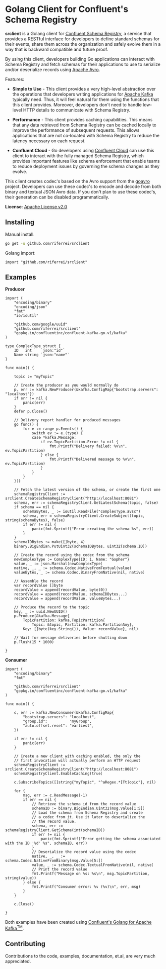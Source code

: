 Golang Client for Confluent's Schema Registry
=====================================================

**srclient** is a Golang client for [Confluent Schema Registry](https://www.confluent.io/confluent-schema-registry/), a service that provides a RESTful interface for developers to define standard schemas for their events, share them across the organization and safely evolve them in a way that is backward compatible and future proof.

By using this client, developers building Go applications can interact with Schema Registry and fetch schemas for their applications to use to serialize and/or deserialize records using [Apache Avro](https://avro.apache.org/).

Features:

- **Simple to Use** - This client provides a very high-level abstraction over the operations that developers writing applications for [Apache Kafka](https://kafka.apache.org/) typically need. Thus, it will feel natural for them using the functions that this client provides. Moreover, developers don't need to handle low-level HTTP details to communicate with Schema Registry.

- **Performance** - This client provides caching capabilities. This means that any data retrieved from Schema Registry can be cached locally to improve the performance of subsequent requests. This allows applications that are not co-located with Schema Registry to reduce the latency necessary on each request.

- **Confluent Cloud** - Go developers using [Confluent Cloud](https://www.confluent.io/confluent-cloud/) can use this client to interact with the fully managed Schema Registry, which provides important features like schema enforcement that enable teams to reduce deployment issues by governing the schema changes as they evolve.

This client creates codec's based on the Avro support from the [goavro](https://github.com/linkedin/goavro) project. Developers can use these codec's to encode and decode from both binary and textual JSON Avro data. If you don't plan to use these codec's, their generation can be disabled programmatically.

**License**: [Apache License v2.0](http://www.apache.org/licenses/LICENSE-2.0)

Installing
-------------------

Manual install:
```bash
go get -u github.com/riferrei/srclient
```

Golang import:
```golang
import "github.com/riferrei/srclient"
```

Examples
-------------------

**Producer**

```golang
import (
	"encoding/binary"
	"encoding/json"
	"fmt"
	"io/ioutil"

	"github.com/google/uuid"
	"github.com/riferrei/srclient"
	"gopkg.in/confluentinc/confluent-kafka-go.v1/kafka"
)

type ComplexType struct {
	ID   int    `json:"id"`
	Name string `json:"name"`
}

func main() {

	topic := "myTopic"

	// Create the producer as you would normally do
	p, err := kafka.NewProducer(&kafka.ConfigMap{"bootstrap.servers": "localhost"})
	if err != nil {
		panic(err)
	}
	defer p.Close()

	// Delivery report handler for produced messages
	go func() {
		for e := range p.Events() {
			switch ev := e.(type) {
			case *kafka.Message:
				if ev.TopicPartition.Error != nil {
					fmt.Printf("Delivery failed: %v\n", ev.TopicPartition)
				} else {
					fmt.Printf("Delivered message to %v\n", ev.TopicPartition)
				}
			}
		}
	}()

	// Fetch the latest version of the schema, or create the first one
	schemaRegistryClient := srclient.CreateSchemaRegistryClient("http://localhost:8081")
	schema, err := schemaRegistryClient.GetLatestSchema(topic, false)
	if schema == nil {
		schemaBytes, _ := ioutil.ReadFile("complexType.avsc")
		schema, err = schemaRegistryClient.CreateSubject(topic, string(schemaBytes), false)
		if err != nil {
			panic(fmt.Sprintf("Error creating the schema %s", err))
		}
	}
	schemaIDBytes := make([]byte, 4)
	binary.BigEndian.PutUint32(schemaIDBytes, uint32(schema.ID))

	// Create the record using the codec from the schema
	newComplexType := ComplexType{ID: 1, Name: "Gopher"}
	value, _ := json.Marshal(newComplexType)
	native, _, _ := schema.Codec.NativeFromTextual(value)
	valueBytes, _ := schema.Codec.BinaryFromNative(nil, native)

	// Assemble the record
	var recordValue []byte
	recordValue = append(recordValue, byte(0))
	recordValue = append(recordValue, schemaIDBytes...)
	recordValue = append(recordValue, valueBytes...)

	// Produce the record to the topic
	key, _ := uuid.NewUUID()
	p.Produce(&kafka.Message{
		TopicPartition: kafka.TopicPartition{
			Topic: &topic, Partition: kafka.PartitionAny},
		Key: []byte(key.String()), Value: recordValue}, nil)

	// Wait for message deliveries before shutting down
	p.Flush(15 * 1000)

}
```

**Consumer**

```golang
import (
	"encoding/binary"
	"fmt"

	"github.com/riferrei/srclient"
	"gopkg.in/confluentinc/confluent-kafka-go.v1/kafka"
)

func main() {

	c, err := kafka.NewConsumer(&kafka.ConfigMap{
		"bootstrap.servers": "localhost",
		"group.id":          "myGroup",
		"auto.offset.reset": "earliest",
	})

	if err != nil {
		panic(err)
	}

	// Create a new client with caching enabled, the only the
	// first invocation will actually perform an HTTP request
	schemaRegistryClient := srclient.CreateSchemaRegistryClient("http://localhost:8081")
	schemaRegistryClient.EnableCaching(true)

	c.SubscribeTopics([]string{"myTopic", "^aRegex.*[Tt]opic"}, nil)

	for {
		msg, err := c.ReadMessage(-1)
		if err == nil {
			// Retrieve the schema id from the record value
			schemaID := binary.BigEndian.Uint32(msg.Value[1:5])
			// Load the schema from Schema Registry and create
			// a codec from it. Use it later to deserialize the
			// the record value.
			schema, err := schemaRegistryClient.GetSchema(int(schemaID))
			if err != nil {
				panic(fmt.Sprintf("Error getting the schema associated with the ID '%d' %s", schemaID, err))
			}
			// Deserialize the record value using the codec
			native, _, _ := schema.Codec.NativeFromBinary(msg.Value[5:])
			value, _ := schema.Codec.TextualFromNative(nil, native)
			// Print the record value
			fmt.Printf("Message on %s: %s\n", msg.TopicPartition, string(value))
		} else {
			fmt.Printf("Consumer error: %v (%v)\n", err, msg)
		}
	}

	c.Close()
	
}
```

Both examples have been created using [Confluent's Golang for Apache Kafka<sup>TM</sup>](https://github.com/confluentinc/confluent-kafka-go).

Contributing
------------
Contributions to the code, examples, documentation, et.al, are very much appreciated.